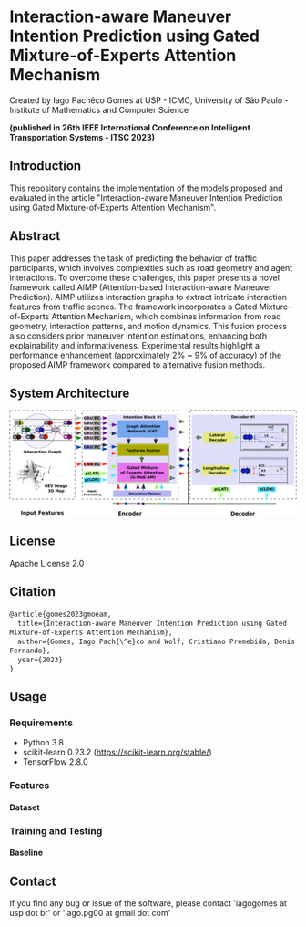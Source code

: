 # Interaction-aware Maneuver Intention Prediction using Gated Mixture-of-Experts Attention Mechanism

Created by Iago Pachêco Gomes at USP - ICMC, University of São Paulo - Institute of Mathematics and Computer Science

**(published in 26th IEEE International Conference on Intelligent Transportation Systems - ITSC 2023)**

## Introduction

This repository contains the implementation of the models proposed and evaluated in the article "Interaction-aware Maneuver Intention Prediction using Gated Mixture-of-Experts Attention Mechanism". 


## Abstract

This paper addresses the task of predicting the behavior of traffic participants, which involves complexities such as road geometry and agent interactions. To overcome these challenges, this paper presents a novel framework called AIMP (Attention-based Interaction-aware Maneuver Prediction). AIMP utilizes interaction graphs to extract intricate interaction features from traffic scenes. The framework incorporates a Gated Mixture-of-Experts Attention Mechanism, which combines information from road geometry, interaction patterns, and motion dynamics. This fusion process also considers prior maneuver intention estimations, enhancing both explainability and informativeness. Experimental results highlight a performance enhancement (approximately 2% ~ 9% of accuracy) of the proposed AIMP framework compared to alternative fusion methods.


## System Architecture

![Alt System Architecture](/images/model.png)

## License

Apache License 2.0

## Citation
``` 
@article{gomes2023gmoeam,
  title={Interaction-aware Maneuver Intention Prediction using Gated Mixture-of-Experts Attention Mechanism},
  author={Gomes, Iago Pach{\^e}co and Wolf, Cristiano Premebida, Denis Fernando},
  year={2023}
}
```

## Usage

### Requirements

- Python 3.8
- scikit-learn 0.23.2 (https://scikit-learn.org/stable/)
- TensorFlow 2.8.0

### Features

#### Dataset


### Training and Testing

#### Baseline


## Contact

If you find any bug or issue of the software, please contact 'iagogomes at usp dot br' or 'iago.pg00 at gmail dot com'


